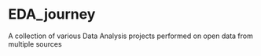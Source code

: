 # EDA_journey
A collection of various Data Analysis projects performed on open data from multiple sources 
